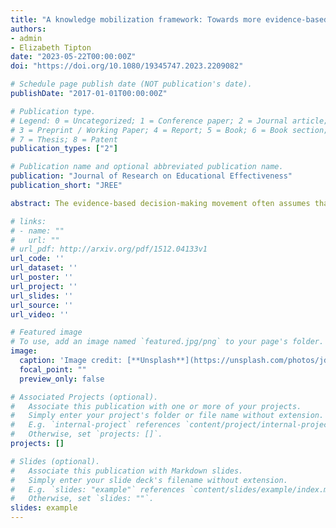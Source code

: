 ```yaml
---
title: "A knowledge mobilization framework: Towards more evidence-based statistical communication practices in education research"
authors: 
- admin
- Elizabeth Tipton
date: "2023-05-22T00:00:00Z"
doi: "https://doi.org/10.1080/19345747.2023.2209082"

# Schedule page publish date (NOT publication's date).
publishDate: "2017-01-01T00:00:00Z"

# Publication type.
# Legend: 0 = Uncategorized; 1 = Conference paper; 2 = Journal article;
# 3 = Preprint / Working Paper; 4 = Report; 5 = Book; 6 = Book section;
# 7 = Thesis; 8 = Patent
publication_types: ["2"]

# Publication name and optional abbreviated publication name.
publication: "Journal of Research on Educational Effectiveness"
publication_short: "JREE"

abstract: The evidence-based decision-making movement often assumes that once evidence is available (e.g., via the What Works Clearinghouse), decision-makers will integrate it into their practice. Research-practice partnership studies have shown this is not always true. In this paper, we argue that instead of assuming research will be useful and used, we should directly study strategies for disseminating evidence and mobilizing knowledge. We present a framework for organizing knowledge mobilization research into three facets: (1) examining *norms* embedded in evidence we communicate, (2) *descriptively* understanding how decision-makers reason about this evidence as well as their varied decision-making needs, and (3) *prescriptively* developing and evaluating communication strategies that facilitate better use of evidence by decision-makers. We delineate this three-faceted framework — *normative, descriptive, prescriptive* — and demonstrate how it considers the perspectives and priorities of both researchers and decision-makers. Focusing on a case study—of how statistical evidence is conveyed by clearinghouses—we point to existing evidence in education and other fields such as data visualization and cognitive psychology that should inform our communication practices and identify areas where further knowledge mobilization research is needed.

# links:
# - name: ""
#   url: ""
# url_pdf: http://arxiv.org/pdf/1512.04133v1
url_code: ''
url_dataset: ''
url_poster: ''
url_project: ''
url_slides: ''
url_source: ''
url_video: ''

# Featured image
# To use, add an image named `featured.jpg/png` to your page's folder. 
image:
  caption: 'Image credit: [**Unsplash**](https://unsplash.com/photos/jdD8gXaTZsc)'
  focal_point: ""
  preview_only: false

# Associated Projects (optional).
#   Associate this publication with one or more of your projects.
#   Simply enter your project's folder or file name without extension.
#   E.g. `internal-project` references `content/project/internal-project/index.md`.
#   Otherwise, set `projects: []`.
projects: []

# Slides (optional).
#   Associate this publication with Markdown slides.
#   Simply enter your slide deck's filename without extension.
#   E.g. `slides: "example"` references `content/slides/example/index.md`.
#   Otherwise, set `slides: ""`.
slides: example
---
```

